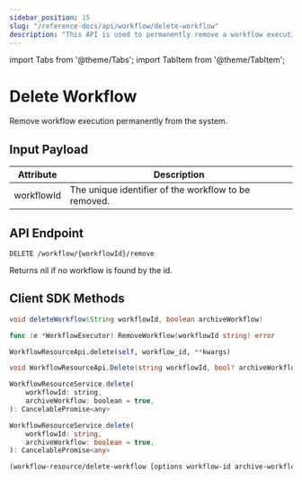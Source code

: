```yaml
---
sidebar_position: 15
slug: "/reference-docs/api/workflow/delete-workflow"
description: "This API is used to permanently remove a workflow execution from your Conductor cluster"
---
```


import Tabs from '@theme/Tabs';
import TabItem from '@theme/TabItem';

# Delete Workflow

Remove workflow execution permanently from the system.

## Input Payload

| Attribute  | Description                                          | 
|------------|------------------------------------------------------| 
| workflowId | The unique identifier of the workflow to be removed. |

## API Endpoint
```
DELETE /workflow/{workflowId}/remove
```

Returns nil if no workflow is found by the id.

## Client SDK Methods

<Tabs>
<TabItem value="Java" label="Java">

```java
void deleteWorkflow(String workflowId, boolean archiveWorkflow)
```

</TabItem>
<TabItem value="Go" label="Go">

```go
func (e *WorkflowExecutor) RemoveWorkflow(workflowId string) error
```

</TabItem>
<TabItem value="Python" label="Python">

```python
WorkflowResourceApi.delete(self, workflow_id, **kwargs)
```

</TabItem>
<TabItem value="CSharp" label="C#">

```csharp
void WorkflowResourceApi.Delete(string workflowId, bool? archiveWorkflow = null)
```

</TabItem>
<TabItem value="JavaScript" label="JavaScript">

```javascript
WorkflowResourceService.delete(
    workflowId: string,
    archiveWorkflow: boolean = true,
): CancelablePromise<any>
```

</TabItem>
<TabItem value="Typescript" label="Typescript">

```typescript
WorkflowResourceService.delete(
    workflowId: string,
    archiveWorkflow: boolean = true,
): CancelablePromise<any>
```

</TabItem>
<TabItem value="Clojure" label="Clojure">

```clojure
(workflow-resource/delete-workflow [options workflow-id archive-workflow])
```

</TabItem>
</Tabs>